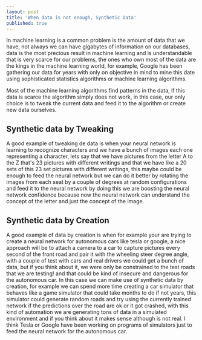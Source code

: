 ```yaml
---
layout: post
title: 'When data is not enough, Synthetic Data'
published: true
---
```



In machine learning is a common problem is the amount of data that we have, not always we can have gigabytes of information on our databases, data is the most precious result in machine learning and is understandable that is very scarce for our problems, the ones who own most of the data are the kings in the machine learning world, for example, Google has been gathering our data for years with only on objective in mind to mine this date using sophisticated statistics algorithms or machine learning algorithms.

Most of the machine learning algorithms find patterns in the data, if this data is scarce the algorithm simply does not work, in this case, our only choice is to tweak the current data and feed it to the algorithm or create new data ourselves.

## Synthetic data by Tweaking
A good example of tweaking de data is when your neural network is learning to recognize characters and we have a bunch of images each one representing a character, lets say that we have pictures from the letter A to the Z that's 23 pictures with different writings and that we have like a 20 sets of this 23 set pictures with different writings, this maybe could be enough to feed the neural network but we can do it better by rotating the images from each seat by a couple of degrees at random configurations and feed it to the neural network by doing this we are boosting the neural network confidence because now the neural network can understand the concept of the letter and just the concept of the image.

## Synthetic data by Creation
A good example of data by creation is when for example your are trying to create a neural network for autonomous cars like tesla or google, a nice approach will be to attach a camera to a car to capture pictures every second of the front road and pair it with the wheeling steer degree angle, with a couple of test with cars and real drivers we could get a bunch of data, but if you think about it, we were only be constrained to the test roads that we are testing! and that could be kind of insecure and dangerous for the autonomous car.
In this case we can make use of synthetic data by creation, for example we can spend more time creating a car simulator that behaves like a game simulator that could take months to do if not years, this simulator could generate random roads and try using the currently trained network if the predictions over the road are ok or it got crashed, with this kind of automation we are generating tons of data in a simulated environment and if you think about it makes sense although is not real. I think Tesla or Google have been working on programs of simulators just to feed the neural network for the autonomous car.
